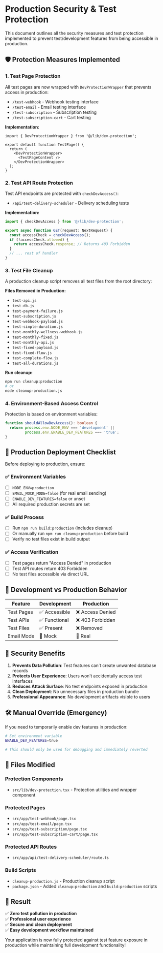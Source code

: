 # Production Security & Test Protection

This document outlines all the security measures and test protection implemented to prevent test/development features from being accessible in production.

## 🛡️ Protection Measures Implemented

### 1. Test Page Protection

All test pages are now wrapped with `DevProtectionWrapper` that prevents access in production:

- `/test-webhook` - Webhook testing interface
- `/test-email` - Email testing interface  
- `/test-subscription` - Subscription testing
- `/test-subscription-cart` - Cart testing

**Implementation:**
```tsx
import { DevProtectionWrapper } from '@/lib/dev-protection';

export default function TestPage() {
  return (
    <DevProtectionWrapper>
      <TestPageContent />
    </DevProtectionWrapper>
  );
}
```

### 2. Test API Route Protection

Test API endpoints are protected with `checkDevAccess()`:

- `/api/test-delivery-scheduler` - Delivery scheduling tests

**Implementation:**
```typescript
import { checkDevAccess } from '@/lib/dev-protection';

export async function GET(request: NextRequest) {
  const accessCheck = checkDevAccess();
  if (!accessCheck.allowed) {
    return accessCheck.response; // Returns 403 Forbidden
  }
  // ... rest of handler
}
```

### 3. Test File Cleanup

A production cleanup script removes all test files from the root directory:

**Files Removed in Production:**
- `test-api.js`
- `test-db.js`
- `test-payment-failure.js`
- `test-subscription.js`
- `test-webhook-payload.js`
- `test-simple-duration.js`
- `test-monthly-wellness-webhook.js`
- `test-monthly-fixed.js`
- `test-monthly-api.js`
- `test-fixed-payload.js`
- `test-fixed-flow.js`
- `test-complete-flow.js`
- `test-all-durations.js`

**Run cleanup:**
```bash
npm run cleanup:production
# or
node cleanup-production.js
```

### 4. Environment-Based Access Control

Protection is based on environment variables:

```typescript
function shouldAllowDevAccess(): boolean {
  return process.env.NODE_ENV === 'development' || 
         process.env.ENABLE_DEV_FEATURES === 'true';
}
```

## 🚀 Production Deployment Checklist

Before deploying to production, ensure:

### ✅ Environment Variables
- [ ] `NODE_ENV=production`
- [ ] `EMAIL_MOCK_MODE=false` (for real email sending)
- [ ] `ENABLE_DEV_FEATURES=false` or unset
- [ ] All required production secrets are set

### ✅ Build Process
- [ ] Run `npm run build:production` (includes cleanup)
- [ ] Or manually run `npm run cleanup:production` before build
- [ ] Verify no test files exist in build output

### ✅ Access Verification
- [ ] Test pages return "Access Denied" in production
- [ ] Test API routes return 403 Forbidden
- [ ] No test files accessible via direct URL

## 🔧 Development vs Production Behavior

| Feature | Development | Production |
|---------|------------|------------|
| Test Pages | ✅ Accessible | ❌ Access Denied |
| Test APIs | ✅ Functional | ❌ 403 Forbidden |
| Test Files | ✅ Present | ❌ Removed |
| Email Mode | 🧪 Mock | 📧 Real |

## 🚨 Security Benefits

1. **Prevents Data Pollution**: Test features can't create unwanted database records
2. **Protects User Experience**: Users won't accidentally access test interfaces
3. **Reduces Attack Surface**: No test endpoints exposed in production
4. **Clean Deployment**: No unnecessary files in production bundle
5. **Professional Appearance**: No development artifacts visible to users

## 🛠️ Manual Override (Emergency)

If you need to temporarily enable dev features in production:

```bash
# Set environment variable
ENABLE_DEV_FEATURES=true

# This should only be used for debugging and immediately reverted
```

## 📝 Files Modified

### Protection Components
- `src/lib/dev-protection.tsx` - Protection utilities and wrapper component

### Protected Pages
- `src/app/test-webhook/page.tsx`
- `src/app/test-email/page.tsx`
- `src/app/test-subscription/page.tsx`
- `src/app/test-subscription-cart/page.tsx`

### Protected API Routes
- `src/app/api/test-delivery-scheduler/route.ts`

### Build Scripts
- `cleanup-production.js` - Production cleanup script
- `package.json` - Added `cleanup:production` and `build:production` scripts

## 🎯 Result

✅ **Zero test pollution in production**  
✅ **Professional user experience**  
✅ **Secure and clean deployment**  
✅ **Easy development workflow maintained**

Your application is now fully protected against test feature exposure in production while maintaining full development functionality!
